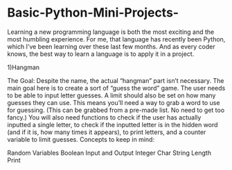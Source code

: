 # Basic-Python-Mini-Projects-
Learning a new programming language is both the most exciting and the most humbling experience. For me, that language has recently been 
Python, which I’ve been learning over these last few months. And as every coder knows, the best way to learn a language is to apply it 
in a project.

1)Hangman

The Goal: Despite the name, the actual “hangman” part isn’t necessary. The main goal here is to create a sort of “guess the word” game. The user needs to be able to input letter guesses. A limit should also be set on how many guesses they can use. This means you’ll need a way to grab a word to use for guessing. (This can be grabbed from a pre-made list. No need to get too fancy.) You will also need functions to check if the user has actually inputted a single letter, to check if the inputted letter is in the hidden word (and if it is, how many times it appears), to print letters, and a counter variable to limit guesses.
Concepts to keep in mind:

Random
Variables
Boolean
Input and Output
Integer
Char
String
Length
Print
